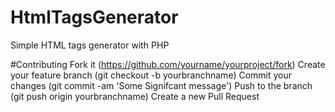 # HtmlTagsGenerator

Simple HTML tags generator with PHP


#Contributing
Fork it (https://github.com/yourname/yourproject/fork)
Create your feature branch (git checkout -b yourbranchname)
Commit your changes (git commit -am 'Some Signifcant message')
Push to the branch (git push origin yourbranchname)
Create a new Pull Request
